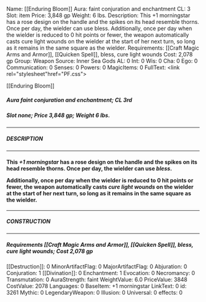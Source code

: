 Name: [[Enduring Bloom]]
Aura: faint conjuration and enchantment
CL: 3
Slot: item
Price: 3,848 gp
Weight: 6 lbs.
Description: This +1 morningstar has a rose design on the handle and the spikes on its head resemble thorns. Once per day, the wielder can use bless. Additionally, once per day when the wielder is reduced to 0 hit points or fewer, the weapon automatically casts cure light wounds on the wielder at the start of her next turn, so long as it remains in the same square as the wielder.
Requirements: [[Craft Magic Arms and Armor]], [[Quicken Spell]], bless, cure light wounds
Cost: 2,078 gp
Group: Weapon
Source: Inner Sea Gods
AL: 0
Int: 0
Wis: 0
Cha: 0
Ego: 0
Communication: 0
Senses: 0
Powers: 0
MagicItems: 0
FullText: <link rel="stylesheet"href="PF.css"><div class="heading"><p class="alignleft">[[Enduring Bloom]]</p><div style="clear: both;"></div></div><div><h5><b>Aura </b>faint conjuration and enchantment; <b>CL </b>3rd</h5><h5><b>Slot </b>none; <b>Price </b>3,848 gp; <b>Weight </b>6 lbs.</h5></div><hr/><div><h5><b>DESCRIPTION</b></h5></div><hr/><div><h4><p>This <i>+1 morningstar</i> has a rose design on the handle and the spikes on its head resemble thorns. Once per day, the wielder can use <i>bless</i>.</p><p>Additionally, once per day when the wielder is reduced to 0 hit points or fewer, the weapon automatically casts <i>cure light wounds</i> on the wielder at the start of her next turn, so long as it remains in the same square as the wielder.</p></h4></div><hr/><div><h5><b>CONSTRUCTION</b></h5></div><hr/><div><h5><b>Requirements </b>[[Craft Magic Arms and Armor]], [[Quicken Spell]], <i>bless</i>, <i>cure light wounds</i>; <b>Cost </b>2,078 gp</h5></div>
[[Destruction]]: 0
MinorArtifactFlag: 0
MajorArtifactFlag: 0
Abjuration: 0
Conjuration: 1
[[Divination]]: 0
Enchantment: 1
Evocation: 0
Necromancy: 0
Transmutation: 0
AuraStrength: faint
WeightValue: 6.0
PriceValue: 3848
CostValue: 2078
Languages: 0
BaseItem: +1 morningstar
LinkText: 0
id: 3261
Mythic: 0
LegendaryWeapon: 0
Illusion: 0
Universal: 0
effects: 0
